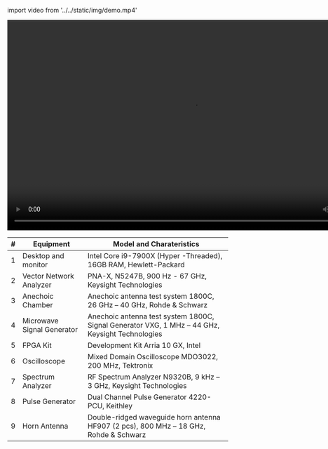import video from '../../static/img/demo.mp4'

<video width="848" height="480" controls>  
    <source src={video} type="video/mp4" />
    Your browser does not support the video tag.
</video>
<br />
<table>
  <thead>
  <tr>
    <th>#</th>
    <th>Equipment</th>
    <th>Model and Charateristics</th>
  </tr>
  </thead>
  <tbody>
    <tr>
        <td>1</td>
        <td>Desktop and monitor</td>
        <td>Intel Core i9-7900X (Hyper -Threaded), 16GB RAM, Hewlett-Packard</td>
    </tr>
    <tr>
        <td>2</td>
        <td>Vector Network Analyzer</td>
        <td>PNA-X, N5247B, 900 Hz - 67 GHz, Keysight Technologies</td>
    </tr>
    <tr>
        <td>3</td>
        <td>Anechoic Chamber</td>
        <td>Anechoic antenna test system 1800C, 26 GHz – 40 GHz, Rohde & Schwarz</td>
    </tr>
    <tr>
        <td>4</td>
        <td>Microwave Signal Generator</td>
        <td>Anechoic antenna test system 1800C, Signal Generator VXG, 1 MHz – 44 GHz, Keysight Technologies</td>
    </tr>
    <tr>
        <td>5</td>
        <td>FPGA Kit</td>
        <td>Development Kit Arria 10 GX, Intel</td>
    </tr>
    <tr>
        <td>6</td>
        <td>Oscilloscope</td>
        <td>Mixed Domain Oscilloscope MDO3022, 200 MHz, Tektronix</td>
    </tr>
    <tr>
        <td>7</td>
        <td>Spectrum Analyzer</td>
        <td>RF Spectrum Analyzer N9320B, 9 kHz – 3 GHz, Keysight Technologies</td>
    </tr>
    <tr>
        <td>8</td>
        <td>Pulse Generator</td>
        <td>Dual Channel Pulse Generator 4220-PCU, Keithley</td>
    </tr>
    <tr>
        <td>9</td>
        <td>Horn Antenna</td>
        <td>Double-ridged waveguide horn antenna HF907 (2 pcs), 800 MHz – 18 GHz, Rohde & Schwarz</td>
    </tr>
  </tbody>
</table>